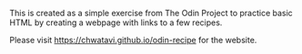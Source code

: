 This is created as a simple exercise from The Odin Project to practice basic HTML by creating a webpage with links to a few recipes.

Please visit https://chwatavi.github.io/odin-recipe for the website.